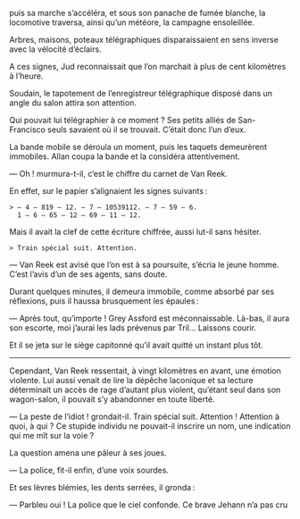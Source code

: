 puis sa marche s’accéléra, et sous son panache de fumée blanche, la locomotive traversa, ainsi qu’un météore, la campagne ensoleillée.

Arbres, maisons, poteaux télégraphiques disparaissaient en sens inverse avec
la vélocité d’éclairs.

A ces signes, Jud reconnaissait que l’on marchait à plus de cent kilomètres
à l’heure.

Soudain, le tapotement de l’enregistreur télégraphique disposé dans un angle du salon attira son attention.

Qui pouvait lui télégraphier à ce moment ? Ses petits alliés de San-Francisco seuls savaient où il se trouvait. C’était donc l’un d’eux.

La bande mobile se déroula un moment, puis les taquets demeurèrent immobiles. Allan coupa la bande et la considéra attentivement.

— Oh ! murmura-t-il, c’est le chiffre du carnet de Van Reek.

En effet, sur le papier s’alignaient les signes suivants :

    > — 4 — 819 — 12. — 7 — 10539112. — 7 — 59 — 6.
      1 — 6 — 65 — 12 — 69 — 11 — 12.

Mais il avait la clef de cette écriture chiffrée, aussi lut-il sans hésiter.

    > Train spécial suit. Attention.

— Van Reek est avisé que l’on est à sa poursuite, s’écria le jeune homme. C’est l’avis d’un de ses agents, sans doute.

Durant quelques minutes, il demeura immobile, comme absorbé par ses réflexions, puis il haussa brusquement les épaules :

— Après tout, qu’importe ! Grey Assford est méconnaissable. Là-bas, il aura son escorte, moi j’aurai les lads prévenus par Tril… Laissons courir.

Et il se jeta sur le siège capitonné qu’il avait quitté un instant plus tôt.

------

Cependant, Van Reek ressentait, à vingt kilomètres en avant, une émotion
violente. Lui aussi venait de lire la dépêche laconique et sa lecture déterminait un accès de rage d’autant plus violent, qu’étant seul dans son wagon-salon, il pouvait s’y abandonner en toute liberté.

— La peste de l’idiot ! grondait-il. Train spécial suit. Attention ! Attention à quoi, à qui ? Ce stupide individu ne pouvait-il inscrire un nom, une indication qui me mît sur la voie ?

La question amena une pâleur à ses joues.

— La police, fit-il enfin, d’une voix sourdes.

Et ses lèvres blémies, les dents serrées, il gronda :

— Parbleu oui ! La police que le ciel confonde. Ce brave Jehann n’a pas cru
